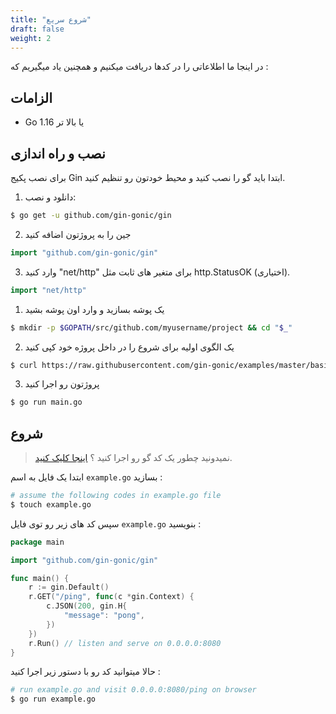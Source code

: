 ```yaml
---
title: "شروع سریع"
draft: false
weight: 2
---
```


در اینجا ما اطلاعاتی را در کدها دریافت میکنیم و همچنین یاد میگیریم که :

## الزامات

- Go 1.16 یا بالا تر

## نصب و راه اندازی

برای نصب پکیج Gin ابتدا باید گو را نصب کنید و محیط خودتون رو تنظیم کنید.

1. دانلود و نصب:

```sh
$ go get -u github.com/gin-gonic/gin
```

2. جین را به پروژتون اضافه کنید

```go
import "github.com/gin-gonic/gin"
```

3. وارد کنید "net/http" برای متغیر های ثابت مثل http.StatusOK (اختیاری).

```go
import "net/http"
```

1. یک پوشه بسازید و وارد اون پوشه بشید

```sh
$ mkdir -p $GOPATH/src/github.com/myusername/project && cd "$_"
```

2. یک الگوی اولیه برای شروع را در داخل پروژه خود کپی کنید

```sh
$ curl https://raw.githubusercontent.com/gin-gonic/examples/master/basic/main.go > main.go
```

3. پروژتون رو اجرا کنید

```sh
$ go run main.go
```

## شروع

> نمیدونید چطور یک کد گو رو اجرا کنید ؟ [اینجا کلیک کنید](https://golang.org/doc/code.html).

ابتدا یک فایل به اسم `example.go` بسازید :

```sh
# assume the following codes in example.go file
$ touch example.go
```

سپس کد های زیر رو توی فایل `example.go` بنویسید :

```go
package main

import "github.com/gin-gonic/gin"

func main() {
	r := gin.Default()
	r.GET("/ping", func(c *gin.Context) {
		c.JSON(200, gin.H{
			"message": "pong",
		})
	})
	r.Run() // listen and serve on 0.0.0.0:8080
}
```

حالا میتوانید کد رو با دستور زیر اجرا کنید :

```sh
# run example.go and visit 0.0.0.0:8080/ping on browser
$ go run example.go
```
